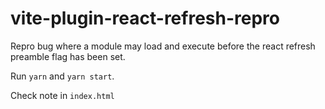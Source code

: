 # vite-plugin-react-refresh-repro

Repro bug where a module may load and execute before the react refresh preamble flag has been set.

Run `yarn` and `yarn start`.

Check note in `index.html`
